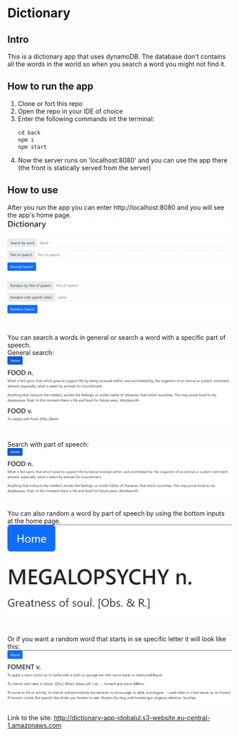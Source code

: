 # Dictionary

## Intro
This is a dictionary app that uses dynamoDB. The database don't contains all the words in the world so when you search a word you might not find it.  

## How to run the app
1. Clone or fort this repo
2. Open the repo in your IDE of choice
3. Enter the following commands int the terminal: 
    ```
    cd back
    npm i
    npm start
    ```
4. Now the server runs on 'localhost:8080' and you can use the app there (the front is statically served from the server)

## How to use
After you run the app you can enter http://localhost:8080 and you will see the app's home page.
![image of the home page](/assets/home-page.png "Home Page")  
<br>  

You can search a words in general or search a word with a specific part of speech.  
General search:
![image of search by word](/assets/word.png "localhost:8080/food")  
<br>  
Search with part of speech:
![image of word with part of speech](/assets/word-with-pos.png "localhost:8080/food/n.")  
<br>  
  
You can also random a word by part of speech by using the bottom inputs at the home page.  
![image of random word by POS](/assets/random-by-pos.png "localhost:8080/part-of-speech/noun")  
<br>  
Or if you want a random word that starts in se specific letter it will look like this:  
![image of random word by POS with letter](/assets/random-with-letter.png "localhost:8080/part-of-speech/verb?letter=f")

Link to the site: http://dictionary-app-idobalul.s3-website.eu-central-1.amazonaws.com